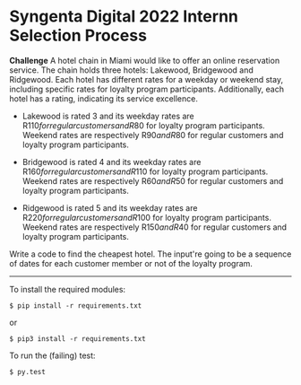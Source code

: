
Syngenta Digital 2022 Internn Selection Process
===
**Challenge**
A hotel chain in Miami would like to offer an online reservation service. The chain holds three hotels: Lakewood, Bridgewood and Ridgewood. Each hotel has different rates for a weekday or weekend stay, including specific rates for loyalty program participants. Additionally, each hotel has a rating, indicating  its service excellence.

 - Lakewood is rated 3 and its weekday rates are R$110 for regular
   customers and R$80 for loyalty program participants. Weekend rates
   are respectively R$90 and R$80 for regular customers and loyalty
   program participants.
   
-   Bridgewood is rated 4 and its weekday rates are R$160 for regular
   customers and R$110 for loyalty program participants. Weekend rates
   are respectively R$60 and R$50 for regular customers and loyalty
   program participants.
   
 -  Ridgewood is rated 5 and its weekday rates are R$220 for regular
   customers and R$100 for loyalty program participants. Weekend rates
   are respectively R$150 and R$40 for regular customers and loyalty
   program participants.

Write a code to find the cheapest hotel. The input're going to be a sequence of dates for each customer member or not of the loyalty program.

---

To install the required modules:

```
$ pip install -r requirements.txt
```
or
```
$ pip3 install -r requirements.txt
```


To run the (failing) test:

```
$ py.test
```
